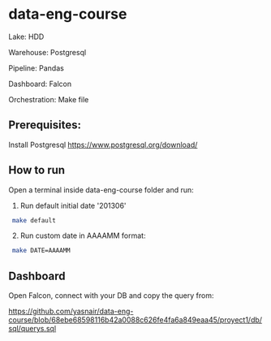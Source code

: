 # data-eng-course

Lake: HDD

Warehouse: Postgresql

Pipeline: Pandas

Dashboard: Falcon

Orchestration: Make file

## Prerequisites:
Install Postgresql 
https://www.postgresql.org/download/

## How to run
Open a terminal inside data-eng-course folder and run:
1) Run default initial date '201306'
```bash
 make default
```
2) Run custom date in AAAAMM format:
```bash
 make DATE=AAAAMM
```
## Dashboard
Open Falcon, connect with your DB and copy the query from:

https://github.com/yasnair/data-eng-course/blob/68ebe68598116b42a0088c626fe4fa6a849eaa45/proyect1/db/sql/querys.sql

